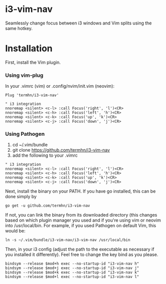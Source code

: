 # i3-vim-nav
Seamlessly change focus between i3 windows and Vim splits using the same hotkey.

# Installation

First, install the Vim plugin.

### Using vim-plug
In your .vimrc (vim) or .config/nvim/init.vim (neovim):

```vim
Plug 'termhn/i3-vim-nav'
	
" i3 integration
nnoremap <silent> <c-l> :call Focus('right', 'l')<CR>
nnoremap <silent> <c-h> :call Focus('left', 'h')<CR>
nnoremap <silent> <c-k> :call Focus('up', 'k')<CR>
nnoremap <silent> <c-j> :call Focus('down', 'j')<CR>
```
	
### Using Pathogen
1. cd ~/.vim/bundle
2. git clone https://github.com/termhn/i3-vim-nav
3. add the following to your .vimrc

```vim
" i3 integration
nnoremap <silent> <c-l> :call Focus('right', 'l')<CR>
nnoremap <silent> <c-h> :call Focus('left', 'h')<CR>
nnoremap <silent> <c-k> :call Focus('up', 'k')<CR>
nnoremap <silent> <c-j> :call Focus('down', 'j')<CR>
```
	
Next, install the binary on your PATH. If you have go installed, this can be done simply by

```
go get -u github.com/termhn/i3-vim-nav
```
If not, you can link the binary from its downloaded directory (this changes based on which plugin manager you used and if you're using vim or neovim into /usr/local/bin. For example, if you used Pathogen on default Vim, this would be:

```
ln -s ~/.vim/bundle/i3-vim-nav/i3-vim-nav /usr/local/bin
```

Then, in your i3 config (adjust the path to the executable as necessary if you installed it differently). Feel free to change the key bind as you please.

```
bindsym --release $mod+h exec --no-startup-id "i3-vim-nav h"
bindsym --release $mod+j exec --no-startup-id "i3-vim-nav j"
bindsym --release $mod+k exec --no-startup-id "i3-vim-nav k"
bindsym --release $mod+l exec --no-startup-id "i3-vim-nav l"
```
